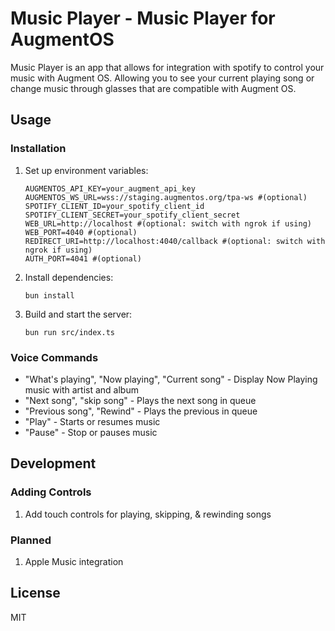 # Music Player - Music Player for AugmentOS

Music Player is an app that allows for integration with spotify to control your music with Augment OS. Allowing you to see your current playing song or change music through glasses that are compatible with Augment OS.

## Usage

### Installation

1. Set up environment variables:

   ```
   AUGMENTOS_API_KEY=your_augment_api_key
   AUGMENTOS_WS_URL=wss://staging.augmentos.org/tpa-ws #(optional)
   SPOTIFY_CLIENT_ID=your_spotify_client_id
   SPOTIFY_CLIENT_SECRET=your_spotify_client_secret
   WEB_URL=http://localhost #(optional: switch with ngrok if using)
   WEB_PORT=4040 #(optional)
   REDIRECT_URI=http://localhost:4040/callback #(optional: switch with ngrok if using)
   AUTH_PORT=4041 #(optional)
   ```
2. Install dependencies:

   ```
   bun install
   ```
3. Build and start the server:

   ```
   bun run src/index.ts
   ```

### Voice Commands

- "What\'s playing", "Now playing", "Current song" - Display Now Playing music with artist and album
- "Next song", "skip song" - Plays the next song in queue
- "Previous song", "Rewind" - Plays the previous in queue
- "Play" - Starts or resumes music
- "Pause" - Stop or pauses music

## Development

### Adding Controls

1. Add touch controls for playing, skipping, & rewinding songs

### Planned

1. Apple Music integration

## License

MIT
